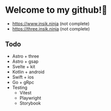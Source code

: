 # Welcome to my github!👋

- https://www.insik.ninja (not complete)
- https://three.insik.ninja (not complete)

## Todo
- Astro + three
- Astro + gsap
- Svelte + kit
- Kotlin + android
- Swift + ios
- Go + gRpc
- Testing
  - Vitest
  - Playwright
  - Storybook
